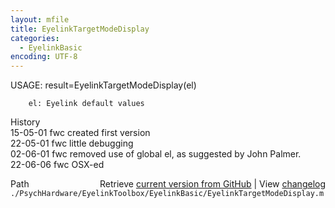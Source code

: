 ```yaml
---
layout: mfile
title: EyelinkTargetModeDisplay
categories:
  - EyelinkBasic
encoding: UTF-8
---
```


 USAGE: result=EyelinkTargetModeDisplay(el)  

        el: Eyelink default values  
 History  
 15-05-01   fwc created first version  
 22-05-01   fwc little debugging  
 02-06-01   fwc removed use of global el, as suggested by John Palmer.  
   22-06-06    fwc OSX-ed  


<div class="code_header" style="text-align:right;">
  <span style="float:left;">Path&nbsp;&nbsp;</span> <span class="counter">Retrieve <a href=
  "https://raw.github.com/Psychtoolbox-3/Psychtoolbox-3/beta/./PsychHardware/EyelinkToolbox/EyelinkBasic/EyelinkTargetModeDisplay.m">current version from GitHub</a> | View <a href=
  "https://github.com/Psychtoolbox-3/Psychtoolbox-3/commits/beta/./PsychHardware/EyelinkToolbox/EyelinkBasic/EyelinkTargetModeDisplay.m">changelog</a></span>
</div>
<div class="code">
  <code>./PsychHardware/EyelinkToolbox/EyelinkBasic/EyelinkTargetModeDisplay.m</code>
</div>
